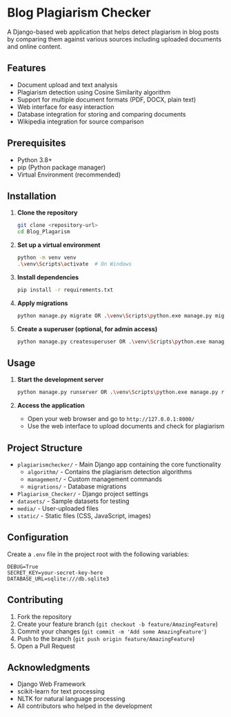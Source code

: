 # Blog Plagiarism Checker

A Django-based web application that helps detect plagiarism in blog posts by comparing them against various sources including uploaded documents and online content.

## Features

- Document upload and text analysis
- Plagiarism detection using Cosine Similarity algorithm
- Support for multiple document formats (PDF, DOCX, plain text)
- Web interface for easy interaction
- Database integration for storing and comparing documents
- Wikipedia integration for source comparison

## Prerequisites

- Python 3.8+
- pip (Python package manager)
- Virtual Environment (recommended)

## Installation

1. **Clone the repository**
   ```bash
   git clone <repository-url>
   cd Blog_Plagarism
   ```

2. **Set up a virtual environment**
   ```bash
   python -m venv venv
   .\venv\Scripts\activate  # On Windows
   ```

3. **Install dependencies**
   ```bash
   pip install -r requirements.txt
   ```

4. **Apply migrations**
   ```bash
   python manage.py migrate OR .\venv\Scripts\python.exe manage.py migrate
   ```

5. **Create a superuser (optional, for admin access)**
   ```bash
   python manage.py createsuperuser OR .\venv\Scripts\python.exe manage.py createsuperuser
   ```

## Usage

1. **Start the development server**
   ```bash
   python manage.py runserver OR .\venv\Scripts\python.exe manage.py runserver
   ```

2. **Access the application**
   - Open your web browser and go to `http://127.0.0.1:8000/`
   - Use the web interface to upload documents and check for plagiarism

## Project Structure

- `plagiarismchecker/` - Main Django app containing the core functionality
  - `algorithm/` - Contains the plagiarism detection algorithms
  - `management/` - Custom management commands
  - `migrations/` - Database migrations
- `Plagiarism_Checker/` - Django project settings
- `datasets/` - Sample datasets for testing
- `media/` - User-uploaded files
- `static/` - Static files (CSS, JavaScript, images)

## Configuration

Create a `.env` file in the project root with the following variables:

```
DEBUG=True
SECRET_KEY=your-secret-key-here
DATABASE_URL=sqlite:///db.sqlite3
```

## Contributing

1. Fork the repository
2. Create your feature branch (`git checkout -b feature/AmazingFeature`)
3. Commit your changes (`git commit -m 'Add some AmazingFeature'`)
4. Push to the branch (`git push origin feature/AmazingFeature`)
5. Open a Pull Request

## Acknowledgments

- Django Web Framework
- scikit-learn for text processing
- NLTK for natural language processing
- All contributors who helped in the development

